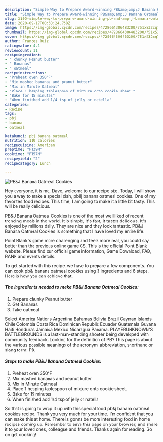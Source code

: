 ```yaml
---
description: "Simple Way to Prepare Award-winning PB&amp;amp;J Banana Oatmeal Cookies"
title: "Simple Way to Prepare Award-winning PB&amp;amp;J Banana Oatmeal Cookies"
slug: 3195-simple-way-to-prepare-award-winning-pb-and-amp-j-banana-oatmeal-cookies
date: 2020-09-17T00:38:24.758Z
image: https://img-global.cpcdn.com/recipes/4728664306483200/751x532cq70/pbj-banana-oatmeal-cookies-recipe-main-photo.jpg
thumbnail: https://img-global.cpcdn.com/recipes/4728664306483200/751x532cq70/pbj-banana-oatmeal-cookies-recipe-main-photo.jpg
cover: https://img-global.cpcdn.com/recipes/4728664306483200/751x532cq70/pbj-banana-oatmeal-cookies-recipe-main-photo.jpg
author: Frances Ruiz
ratingvalue: 4.1
reviewcount: 11
recipeingredient:
- " chunky Peanut butter"
- " Bananas"
- " oatmeal"
recipeinstructions:
- "Preheat oven 350°F"
- "Mix mashed bananas and peanut butter"
- "Mix in Minute Oatmeal"
- "Place 1 heaping tablespoon of mixture onto cookie sheet."
- "Bake for 15 minutes"
- "When finished add 1/4 tsp of jelly or natella"
categories:
- Recipe
tags:
- pbj
- banana
- oatmeal

katakunci: pbj banana oatmeal 
nutrition: 110 calories
recipecuisine: American
preptime: "PT39M"
cooktime: "PT57M"
recipeyield: "2"
recipecategory: Lunch

---
```



![PB&amp;J Banana Oatmeal Cookies](https://img-global.cpcdn.com/recipes/4728664306483200/751x532cq70/pbj-banana-oatmeal-cookies-recipe-main-photo.jpg)

Hey everyone, it is me, Dave, welcome to our recipe site. Today, I will show you a way to make a special dish, pb&amp;j banana oatmeal cookies. One of my favorites food recipes. This time, I am going to make it a little bit tasty. This will be really delicious.

PB&amp;J Banana Oatmeal Cookies is one of the most well liked of recent trending meals in the world. It is simple, it's fast, it tastes delicious. It's enjoyed by millions daily. They are nice and they look fantastic. PB&amp;J Banana Oatmeal Cookies is something that I have loved my entire life.

Point Blank&#39;s game more challenging and feels more real, you could say better than the previous online game CS. This is the official Point Blank website. Please find our official game information, Game Download, FAQ, RANK and events details.


To get started with this recipe, we have to prepare a few components. You can cook pb&amp;j banana oatmeal cookies using 3 ingredients and 6 steps. Here is how you can achieve that.

<!--inarticleads1-->

##### The ingredients needed to make PB&amp;J Banana Oatmeal Cookies:

1. Prepare  chunky Peanut butter
1. Get  Bananas
1. Take  oatmeal


Select America Nations Argentina Bahamas Bolivia Brazil Cayman Islands Chile Colombia Costa Rica Dominican Republic Ecuador Guatemala Guyana Haiti Honduras Jamaica Mexico Nicaragua Panama. PLAYERUNKNOWN&#39;S BATTLEGROUNDS is a last-man-standing shooter being developed with community feedback. Looking for the definition of PB? This page is about the various possible meanings of the acronym, abbreviation, shorthand or slang term: PB. 

<!--inarticleads2-->

##### Steps to make PB&amp;J Banana Oatmeal Cookies:

1. Preheat oven 350°F
1. Mix mashed bananas and peanut butter
1. Mix in Minute Oatmeal
1. Place 1 heaping tablespoon of mixture onto cookie sheet.
1. Bake for 15 minutes
1. When finished add 1/4 tsp of jelly or natella




So that is going to wrap it up with this special food pb&amp;j banana oatmeal cookies recipe. Thank you very much for your time. I'm confident that you can make this at home. There is gonna be more interesting food in home recipes coming up. Remember to save this page on your browser, and share it to your loved ones, colleague and friends. Thanks again for reading. Go on get cooking!
